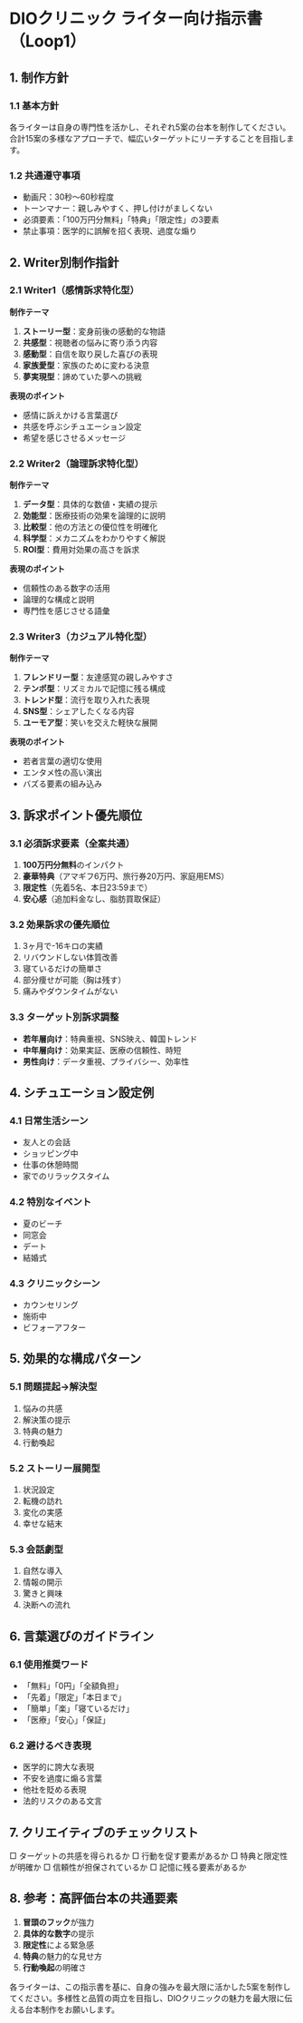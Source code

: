 # DIOクリニック ライター向け指示書（Loop1）

## 1. 制作方針

### 1.1 基本方針
各ライターは自身の専門性を活かし、それぞれ5案の台本を制作してください。合計15案の多様なアプローチで、幅広いターゲットにリーチすることを目指します。

### 1.2 共通遵守事項
- 動画尺：30秒〜60秒程度
- トーンマナー：親しみやすく、押し付けがましくない
- 必須要素：「100万円分無料」「特典」「限定性」の3要素
- 禁止事項：医学的に誤解を招く表現、過度な煽り

## 2. Writer別制作指針

### 2.1 Writer1（感情訴求特化型）
**制作テーマ**
1. **ストーリー型**：変身前後の感動的な物語
2. **共感型**：視聴者の悩みに寄り添う内容
3. **感動型**：自信を取り戻した喜びの表現
4. **家族愛型**：家族のために変わる決意
5. **夢実現型**：諦めていた夢への挑戦

**表現のポイント**
- 感情に訴えかける言葉選び
- 共感を呼ぶシチュエーション設定
- 希望を感じさせるメッセージ

### 2.2 Writer2（論理訴求特化型）
**制作テーマ**
1. **データ型**：具体的な数値・実績の提示
2. **効能型**：医療技術の効果を論理的に説明
3. **比較型**：他の方法との優位性を明確化
4. **科学型**：メカニズムをわかりやすく解説
5. **ROI型**：費用対効果の高さを訴求

**表現のポイント**
- 信頼性のある数字の活用
- 論理的な構成と説明
- 専門性を感じさせる語彙

### 2.3 Writer3（カジュアル特化型）
**制作テーマ**
1. **フレンドリー型**：友達感覚の親しみやすさ
2. **テンポ型**：リズミカルで記憶に残る構成
3. **トレンド型**：流行を取り入れた表現
4. **SNS型**：シェアしたくなる内容
5. **ユーモア型**：笑いを交えた軽快な展開

**表現のポイント**
- 若者言葉の適切な使用
- エンタメ性の高い演出
- バズる要素の組み込み

## 3. 訴求ポイント優先順位

### 3.1 必須訴求要素（全案共通）
1. **100万円分無料**のインパクト
2. **豪華特典**（アマギフ6万円、旅行券20万円、家庭用EMS）
3. **限定性**（先着5名、本日23:59まで）
4. **安心感**（追加料金なし、脂肪買取保証）

### 3.2 効果訴求の優先順位
1. 3ヶ月で-16キロの実績
2. リバウンドしない体質改善
3. 寝ているだけの簡単さ
4. 部分痩せが可能（胸は残す）
5. 痛みやダウンタイムがない

### 3.3 ターゲット別訴求調整
- **若年層向け**：特典重視、SNS映え、韓国トレンド
- **中年層向け**：効果実証、医療の信頼性、時短
- **男性向け**：データ重視、プライバシー、効率性

## 4. シチュエーション設定例

### 4.1 日常生活シーン
- 友人との会話
- ショッピング中
- 仕事の休憩時間
- 家でのリラックスタイム

### 4.2 特別なイベント
- 夏のビーチ
- 同窓会
- デート
- 結婚式

### 4.3 クリニックシーン
- カウンセリング
- 施術中
- ビフォーアフター

## 5. 効果的な構成パターン

### 5.1 問題提起→解決型
1. 悩みの共感
2. 解決策の提示
3. 特典の魅力
4. 行動喚起

### 5.2 ストーリー展開型
1. 状況設定
2. 転機の訪れ
3. 変化の実感
4. 幸せな結末

### 5.3 会話劇型
1. 自然な導入
2. 情報の開示
3. 驚きと興味
4. 決断への流れ

## 6. 言葉選びのガイドライン

### 6.1 使用推奨ワード
- 「無料」「0円」「全額負担」
- 「先着」「限定」「本日まで」
- 「簡単」「楽」「寝ているだけ」
- 「医療」「安心」「保証」

### 6.2 避けるべき表現
- 医学的に誇大な表現
- 不安を過度に煽る言葉
- 他社を貶める表現
- 法的リスクのある文言

## 7. クリエイティブのチェックリスト

□ ターゲットの共感を得られるか
□ 行動を促す要素があるか
□ 特典と限定性が明確か
□ 信頼性が担保されているか
□ 記憶に残る要素があるか

## 8. 参考：高評価台本の共通要素

1. **冒頭のフック**が強力
2. **具体的な数字**の提示
3. **限定性**による緊急感
4. **特典**の魅力的な見せ方
5. **行動喚起**の明確さ

各ライターは、この指示書を基に、自身の強みを最大限に活かした5案を制作してください。多様性と品質の両立を目指し、DIOクリニックの魅力を最大限に伝える台本制作をお願いします。